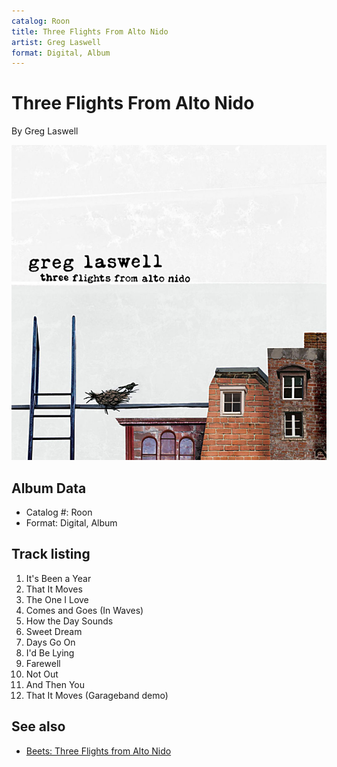 ```yaml
---
catalog: Roon
title: Three Flights From Alto Nido
artist: Greg Laswell
format: Digital, Album
---
```


# Three Flights From Alto Nido

By Greg Laswell

![](../../assets/albumcovers/Greg_Laswell-Three_Flights_From_Alto_Nido.png)

## Album Data

- Catalog #: Roon
- Format: Digital, Album


## Track listing


1. It's Been a Year
2. That It Moves
3. The One I Love
4. Comes and Goes (In Waves)
5. How the Day Sounds
6. Sweet Dream
7. Days Go On
8. I'd Be Lying
9. Farewell
10. Not Out
11. And Then You
12. That It Moves (Garageband demo)


## See also

- [Beets: Three Flights from Alto Nido](../../Beets/Greg_Laswell/Three_Flights_from_Alto_Nido.md)
